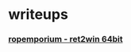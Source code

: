 # writeups
### [ropemporium - ret2win 64bit](https://pwn0x80.github.io/2021/1/ropemporium-ret2win-64bit.html)
